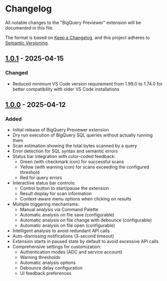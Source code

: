 # Changelog

All notable changes to the "BigQuery Previewer" extension will be documented in this file.

The format is based on [Keep a Changelog](https://keepachangelog.com/en/1.0.0/),
and this project adheres to [Semantic Versioning](https://semver.org/spec/v2.0.0.html).

## [1.0.1] - 2025-04-15

### Changed
- Reduced minimum VS Code version requirement from 1.99.0 to 1.74.0 for better compatibility with older VS Code installations

## [1.0.0] - 2025-04-12

### Added
- Initial release of BigQuery Previewer extension
- Dry run execution of BigQuery SQL queries without actually running them
- Scan estimation showing the total bytes scanned by a query 
- Error detection for SQL syntax and semantic errors
- Status bar integration with color-coded feedback:
  - Green (with checkmark icon) for successful scans
  - Yellow (with warning icon) for scans exceeding the configured threshold
  - Red for query errors
- Interactive status bar controls:
  - Control button to start/pause the extension
  - Result display for scan information
  - Context-aware menu options when clicking on results
- Multiple triggering mechanisms:
  - Manual analysis via Command Palette
  - Automatic analysis on file save (configurable)
  - Automatic analysis on file change with debounce (configurable)
  - Automatic analysis on file open (configurable)
- Intelligent analysis to avoid redundant API calls
- Auto-dismissing notifications (3-second timeout)
- Extension starts in paused state by default to avoid excessive API calls
- Comprehensive settings for customization:
  - Authentication modes (ADC and service account)
  - Warning thresholds
  - Automatic analysis options
  - Debounce delay configuration
  - UI feedback preferences

[1.0.1]: https://github.com/ashababnoor/bigquery-previewer/releases/tag/v1.0.1
[1.0.0]: https://github.com/ashababnoor/bigquery-previewer/releases/tag/v1.0.0